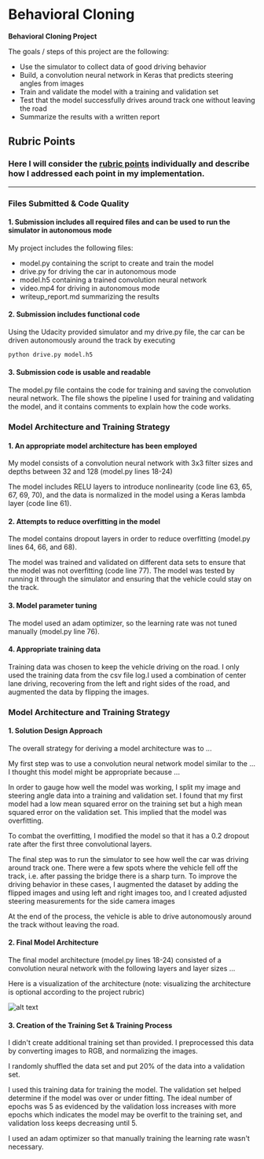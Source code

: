 # **Behavioral Cloning** 

**Behavioral Cloning Project**

The goals / steps of this project are the following:
* Use the simulator to collect data of good driving behavior
* Build, a convolution neural network in Keras that predicts steering angles from images
* Train and validate the model with a training and validation set
* Test that the model successfully drives around track one without leaving the road
* Summarize the results with a written report


[//]: # (Image References)

[image1]: ./examples/placeholder.png "Model Visualization"

## Rubric Points
### Here I will consider the [rubric points](https://review.udacity.com/#!/rubrics/432/view) individually and describe how I addressed each point in my implementation.  

---
### Files Submitted & Code Quality

#### 1. Submission includes all required files and can be used to run the simulator in autonomous mode

My project includes the following files:
* model.py containing the script to create and train the model
* drive.py for driving the car in autonomous mode
* model.h5 containing a trained convolution neural network 
* video.mp4 for driving in autonomous mode 
* writeup_report.md summarizing the results

#### 2. Submission includes functional code
Using the Udacity provided simulator and my drive.py file, the car can be driven autonomously around the track by executing 
```sh
python drive.py model.h5
```

#### 3. Submission code is usable and readable

The model.py file contains the code for training and saving the convolution neural network. The file shows the pipeline 
I used for training and validating the model, and it contains comments to explain how the code works.

### Model Architecture and Training Strategy

#### 1. An appropriate model architecture has been employed

My model consists of a convolution neural network with 3x3 filter sizes and depths between 32 and 128 (model.py lines 18-24) 

The model includes RELU layers to introduce nonlinearity (code line 63, 65, 67, 69, 70), and the data is normalized in 
the model using a Keras lambda layer (code line 61). 

#### 2. Attempts to reduce overfitting in the model

The model contains dropout layers in order to reduce overfitting (model.py lines 64, 66, and 68). 

The model was trained and validated on different data sets to ensure that the model was not overfitting (code line 77). 
The model was tested by running it through the simulator and ensuring that the vehicle could stay on the track.

#### 3. Model parameter tuning

The model used an adam optimizer, so the learning rate was not tuned manually (model.py line 76).

#### 4. Appropriate training data

Training data was chosen to keep the vehicle driving on the road.  I only used the training data from the 
csv file log.I used a combination of center lane driving, recovering from the left and right sides of the road, and 
augmented the data by flipping the images.

### Model Architecture and Training Strategy

#### 1. Solution Design Approach

The overall strategy for deriving a model architecture was to ...

My first step was to use a convolution neural network model similar to the ... I thought this model might be appropriate 
because ...

In order to gauge how well the model was working, I split my image and steering angle data into a training and validation
set. I found that my first model had a low mean squared error on the training set but a high mean squared error on the 
validation set. This implied that the model was overfitting. 

To combat the overfitting, I modified the model so that it has a 0.2 dropout rate after the first three convolutional layers.

The final step was to run the simulator to see how well the car was driving around track one. There were a few spots 
where the vehicle fell off the track, i.e. after passing the bridge there is a sharp turn. To improve the driving behavior 
in these cases, I augmented the dataset by adding the flipped images and using left and right images too, and I created 
adjusted steering measurements for the side camera images 

At the end of the process, the vehicle is able to drive autonomously around the track without leaving the road.

#### 2. Final Model Architecture

The final model architecture (model.py lines 18-24) consisted of a convolution neural network with the following layers 
and layer sizes ...

Here is a visualization of the architecture (note: visualizing the architecture is optional according to the project rubric)

![alt text][image1]

#### 3. Creation of the Training Set & Training Process

I didn't create additional training set than provided. I preprocessed this data by converting images to RGB,
and normalizing the images. 

I randomly shuffled the data set and put 20% of the data into a validation set. 

I used this training data for training the model. The validation set helped determine if the model was over or under 
fitting. The ideal number of epochs was 5 as evidenced by the validation loss increases with more epochs which indicates
the model may be overfit to the training set, and validation loss keeps decreasing until 5. 

I used an adam optimizer so that manually training the learning rate wasn't necessary.
